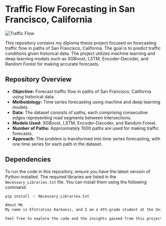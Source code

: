 # Traffic Flow Forecasting in San Francisco, California

![Traffic Flow](path_to_traffic_image.png)

This repository contains my diploma thesis project focused on forecasting traffic flow in paths of San Francisco, California. The goal is to predict traffic conditions given historical data. The project utilizes machine learning and deep learning models such as XGBoost, LSTM, Encoder-Decoder, and Random Forest for making accurate forecasts.

## Repository Overview

- **Objective:** Forecast traffic flow in paths of San Francisco, California using historical data.
- **Methodology:** Time series forecasting using machine and deep learning models.
- **Data:** The dataset consists of paths, each comprising consecutive edges representing road segments between intersections.
- **Models Used:** XGBoost, LSTM, Encoder-Decoder, and Random Forest.
- **Number of Paths:** Approximately 1000 paths are used for making traffic forecasts.
- **Approach:** The problem is transformed into time series forecasting, with one time series for each path in the dataset.

## Dependencies

To run the code in this repository, ensure you have the latest version of Python installed. The required libraries are listed in the `Necessary_Libraries.txt` file. You can install them using the following command:

```bash
pip install -r Necessary_Libraries.txt

About Me
My name is Efstratios Karkanis, and I am a 4th-grade student at the University of Piraeus. This repository is a part of my diploma thesis project. If you have any questions or would like to get in touch, feel free to reach out to me at stratoskarkanis2@gmail.com.

Feel free to explore the code and the insights gained from this project. Contributions and feedback are always welcome!



